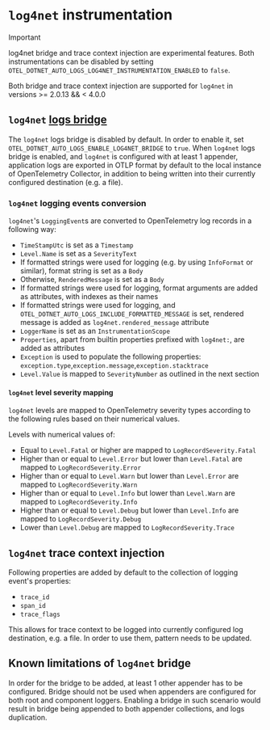 # `log4net` instrumentation

> [!IMPORTANT]
> log4net bridge and trace context injection are experimental features.
> Both instrumentations can be disabled by setting `OTEL_DOTNET_AUTO_LOGS_LOG4NET_INSTRUMENTATION_ENABLED` to `false`.

Both bridge and trace context injection are supported for `log4net` in versions >= 2.0.13 && < 4.0.0

## `log4net` [logs bridge](https://opentelemetry.io/docs/concepts/signals/logs/#log-appender--bridge)

The `log4net` logs bridge is disabled by default. In order to enable it, set `OTEL_DOTNET_AUTO_LOGS_ENABLE_LOG4NET_BRIDGE` to `true`.
When `log4net` logs bridge is enabled, and `log4net` is configured with at least 1 appender, application logs are exported in OTLP 
format by default to the local instance of OpenTelemetry Collector, in addition to being written into their currently configured destination (e.g. a file).

### `log4net` logging events conversion

`log4net`'s `LoggingEvent`s are converted to OpenTelemetry log records in a following way:

- `TimeStampUtc` is set as a `Timestamp`
- `Level.Name` is set as a `SeverityText`
- If formatted strings were used for logging (e.g. by using `InfoFormat` or similar), format string is set as a `Body`
- Otherwise, `RenderedMessage` is set as a `Body`
- If formatted strings were used for logging, format arguments are added as attributes, with indexes as their names
- If formatted strings were used for logging, and `OTEL_DOTNET_AUTO_LOGS_INCLUDE_FORMATTED_MESSAGE` is set, rendered message
is added as `log4net.rendered_message` attribute
- `LoggerName` is set as an `InstrumentationScope`
- `Properties`, apart from builtin properties prefixed with `log4net:`, are added as attributes
- `Exception` is used to populate the following properties: `exception.type`,`exception.message`,`exception.stacktrace`
- `Level.Value` is mapped to `SeverityNumber` as outlined in the next section

#### `log4net` level severity mapping

`log4net` levels are mapped to OpenTelemetry severity types according to the following rules based on their numerical values.

Levels with numerical values of:
- Equal to `Level.Fatal` or higher are mapped to `LogRecordSeverity.Fatal`
- Higher than or equal to `Level.Error` but lower than `Level.Fatal` are mapped to `LogRecordSeverity.Error`
- Higher than or equal to `Level.Warn` but lower than `Level.Error` are mapped to `LogRecordSeverity.Warn`
- Higher than or equal to `Level.Info` but lower than `Level.Warn` are mapped to `LogRecordSeverity.Info`
- Higher than or equal to `Level.Debug` but lower than `Level.Info` are mapped to `LogRecordSeverity.Debug`
- Lower than `Level.Debug` are mapped to `LogRecordSeverity.Trace`

## `log4net` trace context injection

Following properties are added by default to the collection of logging event's properties:
- `trace_id`
- `span_id`
- `trace_flags`

This allows for trace context to be logged into currently configured log destination, e.g. a file.
In order to use them, pattern needs to be updated.

## Known limitations of `log4net` bridge

In order for the bridge to be added, at least 1 other appender has to be configured.
Bridge should not be used when appenders are configured for both root and component loggers.
Enabling a bridge in such scenario would result in bridge being appended to both appender collections,
and logs duplication. 


